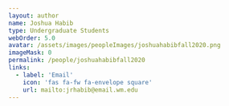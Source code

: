 ```yaml
---
layout: author
name: Joshua Habib
type: Undergraduate Students
webOrder: 5.0
avatar: /assets/images/peopleImages/joshuahabibfall2020.png
imageMask: 0
permalink: /people/joshuahabibfall2020
links:
  - label: 'Email'
    icon: 'fas fa-fw fa-envelope square'
    url: mailto:jrhabib@email.wm.edu
---
```


